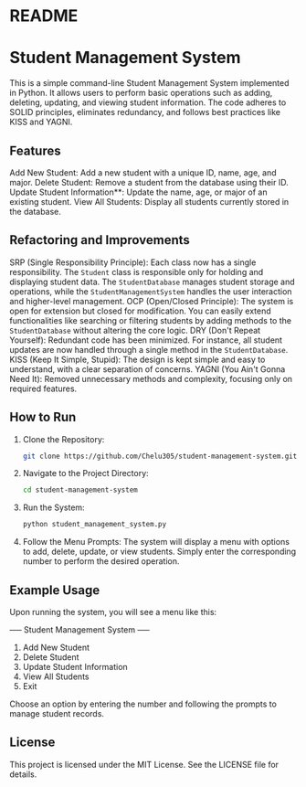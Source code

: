 # README
# Student Management System

This is a simple command-line Student Management System implemented in Python. It allows users to perform basic operations such as adding, deleting, updating, and viewing student information. The code adheres to SOLID principles, eliminates redundancy, and follows best practices like KISS and YAGNI.

## Features

Add New Student: Add a new student with a unique ID, name, age, and major.
Delete Student: Remove a student from the database using their ID.
Update Student Information**: Update the name, age, or major of an existing student.
View All Students: Display all students currently stored in the database.

## Refactoring and Improvements

SRP (Single Responsibility Principle): Each class now has a single responsibility. The `Student` class is responsible only for holding and displaying student data. The `StudentDatabase` manages student storage and operations, while the `StudentManagementSystem` handles the user interaction and higher-level management.
OCP (Open/Closed Principle): The system is open for extension but closed for modification. You can easily extend functionalities like searching or filtering students by adding methods to the `StudentDatabase` without altering the core logic.
DRY (Don't Repeat Yourself): Redundant code has been minimized. For instance, all student updates are now handled through a single method in the `StudentDatabase`.
KISS (Keep It Simple, Stupid): The design is kept simple and easy to understand, with a clear separation of concerns.
YAGNI (You Ain't Gonna Need It): Removed unnecessary methods and complexity, focusing only on required features.

## How to Run

1. Clone the Repository:
    ```bash
    git clone https://github.com/Chelu305/student-management-system.git
    ```
2. Navigate to the Project Directory:
    ```bash
    cd student-management-system
    ```
3. Run the System:
    ```bash
    python student_management_system.py
    ```
4. Follow the Menu Prompts: The system will display a menu with options to add, delete, update, or view students. Simply enter the corresponding number to perform the desired operation.

## Example Usage

Upon running the system, you will see a menu like this:

––– Student Management System –––
1. Add New Student
2. Delete Student
3. Update Student Information
4. View All Students
5. Exit

Choose an option by entering the number and following the prompts to manage student records.

## License

This project is licensed under the MIT License. See the LICENSE file for details.
